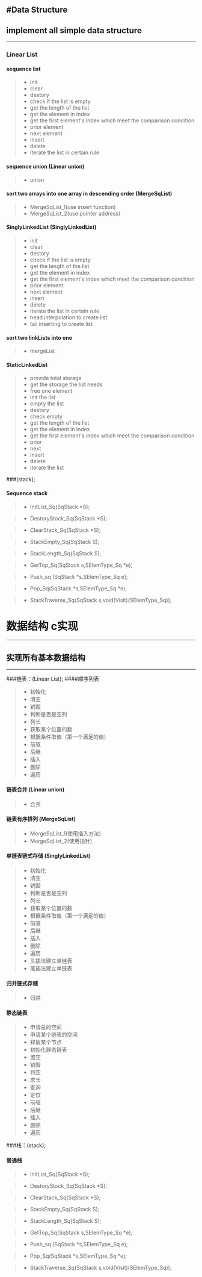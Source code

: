 
#Data Structure
--------
implement all simple data structure
--
----
### Linear List
#### sequence list
> * init
> * clear
> * destory
> * check if the list is empty
> * get the length of the list
> * get the element in index
> * get the first element's index which meet the comparison condition
> * prior element
> * next element
> * insert
> * delete
> * iterate the list in certain rule

#### sequence union (Linear union)
> * union

#### sort two arrays into one array in descending order (MergeSqList)
> * MergeSqList_1(use insert function)
> * MergeSqList_2(use pointer address)

#### SinglyLinkedList (SinglyLinkedList)
> * init
> * clear
> * destory
> * check if the list is empty
> * get the length of the list
> * get the element in index
> * get the first element's index which meet the comparison condition
> * prior element
> * next element
> * insert
> * delete
> * iterate the list in certain rule
> * head interpolation to create list
> * tail inserting to create list

#### sort two linkLists into one
> * mergeList

#### StaticLinkedList
> * provide total storage
> * get the storage the list needs
> * free one element
> * init the list
> * empty the list
> * destory
> * check empty
> * get the length of the list
> * get the element in index
> * get the first element's index which meet the comparison condition
> * prior
> * next
> * insert
> * delete
> * iterate the list

###(stack);
#### Sequence stack
> * InitList_Sq(SqStack *S);

> * DestoryStock_Sq(SqStack *S);

> * ClearStack_Sq(SqStack *S);

> * StackEmpty_Sq(SqStack S);

> * StackLength_Sq(SqStack S);

> * GetTop_Sq(SqStack s,SElemType_Sq *e);

> * Push_sq (SqStack *s,SElemType_Sq e);

> * Pop_Sq(SqStack *s,SElemType_Sq *e);

> * StackTraverse_Sq(SqStack s,void(Visit)(SElemType_Sq));


# 数据结构 c实现

------
实现所有基本数据结构
--
----
###链表：(Linear List);
####顺序列表
> * 初始化
> * 清空
> * 销毁
> * 判断是否是空列
> * 列长
> * 获取某个位置的数
> * 根据条件取值（第一个满足的值）
> * 前驱
> * 后继
> * 插入
> * 删除
> * 遍历

#### 链表合并 (Linear union)
> * 合并

#### 链表有序排列 (MergeSqList)
> * MergeSqList_1(使用插入方法)
> * MergeSqList_2(使用指针)

#### 单链表链式存储 (SinglyLinkedList)
> * 初始化
> * 清空
> * 销毁
> * 判断是否是空列
> * 列长
> * 获取某个位置的数
> * 根据条件取值（第一个满足的值）
> * 前驱
> * 后继
> * 插入
> * 删除
> * 遍历
> * 头插法建立单链表
> * 尾插法建立单链表

#### 归并链式存储
> * 归并

#### 静态链表
> * 申请总的空间
> * 申请某个链表的空间
> * 释放某个节点
> * 初始化静态链表
> * 置空
> * 销毁
> * 判空
> * 求长
> * 查询
> * 定位
> * 前驱
> * 后继
> * 插入
> * 删除
> * 遍历

###栈：(stack);
#### 普通栈
> * InitList_Sq(SqStack *S);

> * DestoryStock_Sq(SqStack *S);

> * ClearStack_Sq(SqStack *S);

> * StackEmpty_Sq(SqStack S);

> * StackLength_Sq(SqStack S);

> * GetTop_Sq(SqStack s,SElemType_Sq *e);

> * Push_sq (SqStack *s,SElemType_Sq e);

> * Pop_Sq(SqStack *s,SElemType_Sq *e);

> * StackTraverse_Sq(SqStack s,void(Visit)(SElemType_Sq));

